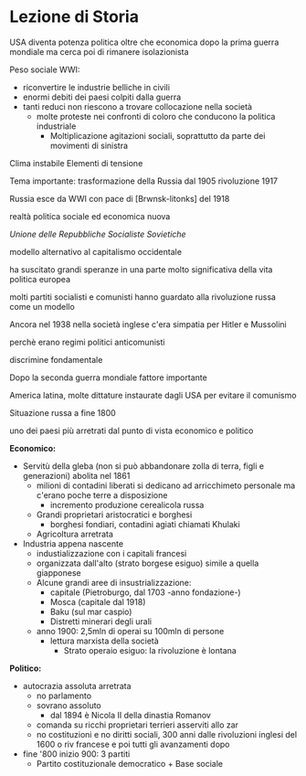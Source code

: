 # Lezione di Storia

USA diventa potenza politica oltre che economica dopo la prima guerra mondiale ma cerca poi di rimanere isolazionista


Peso sociale WWI:
* riconvertire le industrie belliche in civili
* enormi debiti dei paesi colpiti dalla guerra
* tanti reduci non riescono a trovare collocazione nella società
	* molte proteste nei confronti di coloro che conducono la politica industriale
		* Moltiplicazione agitazioni sociali, soprattutto da parte dei movimenti di sinistra

Clima instabile
Elementi di tensione

Tema importante: trasformazione della Russia dal 1905
rivoluzione 1917

Russia esce da WWI con pace di [Brwnsk-litonks] del 1918

realtà politica sociale ed economica nuova

_Unione delle Repubbliche Socialiste Sovietiche_

modello alternativo al capitalismo occidentale

ha suscitato grandi speranze in una parte molto significativa della vita politica europea

molti partiti socialisti e comunisti hanno guardato alla rivoluzione russa come un modello

Ancora nel 1938 nella società inglese c'era simpatia per Hitler e Mussolini

perchè erano regimi politici anticomunisti

discrimine fondamentale

Dopo la seconda guerra mondiale fattore importante


America latina, molte dittature instaurate dagli USA per evitare il comunismo

Situazione russa a fine 1800

uno dei paesi più arretrati dal punto di vista economico e politico

**Economico:**
+ Servitù della gleba (non si può abbandonare zolla di terra, figli e generazioni) abolita nel 1861
	+ milioni di contadini liberati si dedicano ad arricchimeto personale ma c'erano poche terre a disposizione
		+ incremento produzione cerealicola russa
	+ Grandi proprietari aristocratici e borghesi
		+ borghesi fondiari, contadini agiati chiamati Khulaki
	+ Agricoltura arretrata
+ Industria appena nascente 
	+ industializzazione con i capitali francesi
	+ organizzata dall'alto (strato borgese esiguo) simile a quella giapponese
	+ Alcune grandi aree di insustrializzazione: 
		+ capitale (Pietroburgo, dal 1703 -anno fondazione-)
		+ Mosca (capitale dal 1918) 
		+ Baku (sul mar caspio)
		+ Distretti minerari degli urali
	+ anno 1900: 2,5mln di operai su 100mln di persone
		+ lettura marxista della società
			+ Strato operaio esiguo: la rivoluzione è lontana

**Politico:**

+ autocrazia assoluta arretrata
	+ no parlamento
	+ sovrano assoluto
		+ dal 1894 è Nicola II della dinastia Romanov
	+ comanda su ricchi proprietari terrieri asserviti allo zar
	+ no costituzioni e no diritti sociali, 300 anni dalle rivoluzioni inglesi del 1600 o riv francese e poi tutti gli avanzamenti dopo
+ fine '800 inizio 900: 3 partiti
	+ Partito costituzionale democratico
			+ Base sociale 
<!--stackedit_data:
eyJoaXN0b3J5IjpbLTE5NTE4MjkwNTJdfQ==
-->